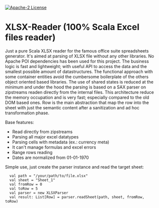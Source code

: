 [![Apache-2 License](https://img.shields.io/github/license/c4r3/XLSX-Reader)](https://github.com/c4r3/XLSX-Reader/blob/master/LICENSE.md)

# XLSX-Reader (100% Scala Excel files reader)

Just a pure Scala XLSX reader for the famous office suite spreadsheets generator. 
It's aimed at parsing of XLSX file without any other libraries. No Apache POI dependencies has been used for this project.
The business logic is fast and lightweight; with useful API to access the data and the smallest possible amount of datastructures. The functional approach with some container entities avoid the cumbersome boilerplate of the others object oriented based libraries. 
The use of shared states is reduced at the minimum and under the hood the parsing is based on a SAX parser on zipstreams readen directly from the internal files. This architecture reduce the memory occupation and is very fast; especially compared to the old DOM based ones.
Row is the main abstraction that map the row into the sheet with just the semantic content after a sanitization and ad hoc transformation phase.

Base features:

- Read directly from zipstreams
- Parsing all major excel datatypes
- Parsing cells with metadata (ex.: currency meta)
- It can't manage formulas and excel errors
- Range rows reading
- Dates are normalized from 01-01-1970

Simple use, just create the parser instance and read the target sheet:

```
  val path = "/your/path/to/file.xlsx"
  val sheet = "Sheet_1"
  val fromRow = 0
  val toRow = 5
  val parser = new XLSXParser
  val result: List[Row] = parser.readSheet(path, sheet, fromRow, toRow)
```
